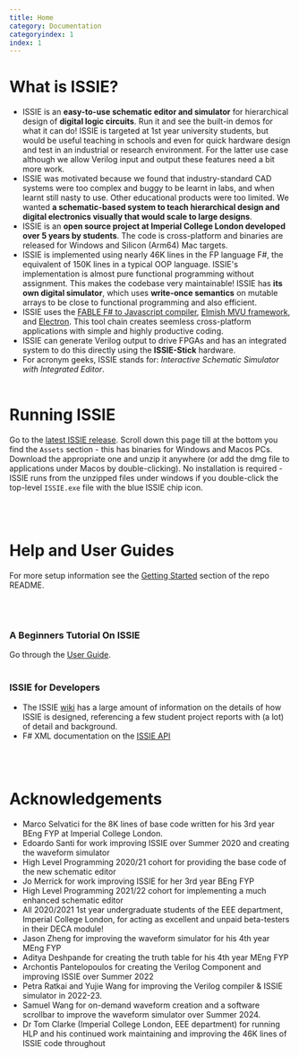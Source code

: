 ```yaml
---
title: Home
category: Documentation
categoryindex: 1
index: 1
---
```


# What is ISSIE?

* ISSIE is an **easy-to-use schematic editor and simulator** for hierarchical design of **digital logic circuits**. Run it and see the built-in demos for what it can do! ISSIE is targeted at 1st year university students, but would be useful teaching in schools and even for quick hardware design and test in an industrial or research environment. For the latter use case although we allow Verilog input and output these features need a bit more work.
* ISSIE was motivated because we found that industry-standard CAD systems were too complex and buggy to be learnt in labs, and when learnt still nasty to use. Other educational products were too limited. We wanted **a schematic-based system to teach hierarchical design and digital electronics visually that would scale to large designs**.
* ISSIE is an **open source project at Imperial College London developed over 5 years by students**. The code is cross-platform and binaries are released for Windows and Silicon (Arm64) Mac targets.
* ISSIE is implemented using nearly 46K lines in the FP language F#, the equivalent of 150K lines in a typical OOP language. ISSIE's implementation is almost pure functional programming without assignment. This makes the codebase very maintainable! ISSIE has **its own digital simulator**, which uses **write-once semantics** on mutable arrays to be close to functional programming and also efficient.
* ISSIE uses the [FABLE F# to Javascript compiler](https://fable.io/), [Elmish MVU framework](https://elmish.github.io/elmish/), and [Electron](https://www.electronjs.org/). This tool chain creates seemless cross-platform applications with simple and highly productive coding.
* ISSIE can generate Verilog output to drive FPGAs and has an integrated system to do this directly using the **ISSIE-Stick** hardware.
* For acronym geeks, ISSIE stands for: *Interactive Schematic Simulator with Integrated Editor*.
<br><br>

# Running ISSIE

Go to the [latest ISSIE release](https://github.com/tomcl/issie/releases/latest). Scroll down this page till at the bottom you find the `Assets` section - this has binaries for Windows and Macos PCs. Download the appropriate one and unzip it anywhere (or add the dmg file to applications under Macos by double-clicking). No installation is required - ISSIE runs from the unzipped files under windows if you double-click the top-level `ISSIE.exe` file with the blue ISSIE chip icon. 

<br><br>
# Help and User Guides

For more setup information see the  [Getting Started](https://github.com/tomcl/ISSIE#getting-started) section of the repo README.

<br><br>

### A Beginners Tutorial On ISSIE

Go through the  [User Guide](userGuide.html).
<br><br>

### ISSIE for Developers

* The ISSIE [wiki](https://github.com/tomcl/issie/wiki) has a large amount of information on the details of how ISSIE is designed, referencing a few student project reports with (a lot) of detail and background.
* F# XML documentation on the [ISSIE API](Reference/index.html)

<br><br>
# Acknowledgements

- Marco Selvatici for the 8K lines of base code written for his 3rd year BEng FYP at Imperial College London.
- Edoardo Santi for work improving ISSIE over Summer 2020 and creating the waveform simulator
- High Level Programming 2020/21 cohort for providing the base code of the new schematic editor
- Jo Merrick for work improving ISSIE for her 3rd year BEng FYP
- High Level Programming 2021/22 cohort for implementing a much enhanced schematic editor
- All 2020/2021 1st year undergraduate students of the EEE department, Imperial College London, for acting as excellent and unpaid beta-testers in their DECA module!
- Jason Zheng for improving the waveform simulator for his 4th year MEng FYP
- Aditya Deshpande for creating the truth table for his 4th year MEng FYP
- Archontis Pantelopoulos for creating the Verilog Component and improving ISSIE over Summer 2022
- Petra Ratkai and Yujie Wang for improving the Verilog compiler & ISSIE simulator in 2022-23.
- Samuel Wang for on-demand waveform creation and a software scrollbar to improve the waveform simulator over Summer 2024.
- Dr Tom Clarke (Imperial College London, EEE department) for running HLP and his continued work maintaining and improving the 46K lines of ISSIE code throughout
<br><br>

